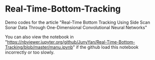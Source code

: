 # Real-Time-Bottom-Tracking
Demo codes for the article "Real-Time Bottom Tracking Using Side Scan Sonar Data Through One-Dimensional Convolutional Neural Networks"

You can also view the notebook in "https://nbviewer.jupyter.org/github/JunyYan/Real-Time-Bottom-Tracking/blob/master/manu.ipynb" if the github load this notebook incorrectly or too slowly.
